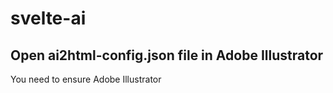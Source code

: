 # svelte-ai


## Open ai2html-config.json file in Adobe Illustrator
You need to ensure Adobe Illustrator
